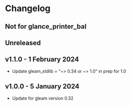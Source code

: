 # Changelog

## Not for glance_printer_bal

## Unreleased

## v1.1.0 - 1 February 2024
- Update gleam_stdlib = "~> 0.34 or ~> 1.0" in prep for 1.0

## v1.0.0 - 5 January 2024
- Update for gleam version 0.32
